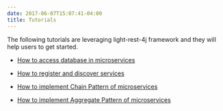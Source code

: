 ```yaml
---
date: 2017-06-07T15:07:41-04:00
title: Tutorials
---
```


The following tutorials are leveraging light-rest-4j framework and they will help users to get started.

* [How to access database in microservices](https://networknt.github.io/light-rest-4j/tutorial/database/)

* [How to register and discover services](https://networknt.github.io/light-rest-4j/tutorial/discovery/)

* [How to implement Chain Pattern of microservices](https://networknt.github.io/light-rest-4j/tutorial/ms-chain/)

* [How to implement Aggregate Pattern of microservices](https://networknt.github.io/light-rest-4j/tutorial/ms-aggregate/)
